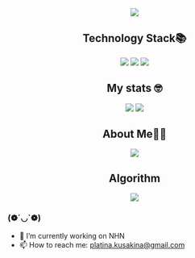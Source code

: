 <div align='center'>
  <img src="https://capsule-render.vercel.app/api?type=shark&color=FCB6D0&height=250&section=header&text=Kina's%20GitHub&fontSize=60&animation=scaleIn"/>
  <h2> Technology Stack📚 </h2>
  <p>
    <img src="https://img.shields.io/badge/Spring-6DB33F?style=flat-square&logo=Spring&logoColor=white"/>
    <img src="https://img.shields.io/badge/Spring%20Boot-6DB33F?style=flat-square&logo=Spring%20Boot&logoColor=white"/>
    <img src="https://img.shields.io/badge/Java-007396?style=flat-square&logo=Java&logoColor=white"/>
  </p>
  <h2> My stats 🤓 </h2>
  <img src = "https://github-readme-stats.vercel.app/api?username=kusakina0608&show_icons=true&theme=radical"/>
  <img src="https://github-readme-stats.vercel.app/api/top-langs/?username=kusakina0608&layout=compact"/>

  <h2> About Me👩‍💻 </h2>
  <a href="https://velog.io/@kusakina0608">
    <img src="https://img.shields.io/badge/velog-1DBF73?style=flat-square&logo=Vimeo&logoColor=white"/>
  </a>
  
  <h2> Algorithm </h2>
  <img src="http://mazassumnida.wtf/api/generate_badge?boj=platinaru"/>
</div>

### (❁´◡`❁)

- 🔭 I’m currently working on NHN
- 📫 How to reach me: platina.kusakina@gmail.com
<!--
**kusakina0608/kusakina0608** is a ✨ _special_ ✨ repository because its `README.md` (this file) appears on your GitHub profile.

Here are some ideas to get you started:

- 🌱 I’m currently learning ...
- 👯 I’m looking to collaborate on ...
- 🤔 I’m looking for help with ...
- 💬 Ask me about ...
- 📫 How to reach me: ...
- 😄 Pronouns: ...
- ⚡ Fun fact: ...
-->
